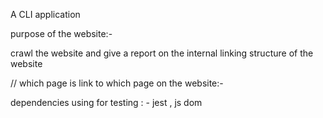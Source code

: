 A CLI application

purpose of the website:-

crawl the website and give a report on the internal linking structure of the website

// which page is link to which page on the website:-

dependencies using for testing : - jest , js dom
